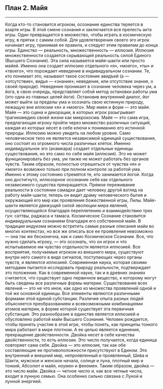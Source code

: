 ## План  2. Майя


---
Когда кто-то становится игроком, осознание единства теряется в азарте игры. В этой смене сознания и заключается вся прелесть акта игры. Один превращается в множество, чтобы играть в космическую игру, в прятки с самим собой. Для удовлетворения своего эго игрок начинает игру, принимая ее правила, и следует этим правилам до конца игры. Единство — реальность, множественность — иллюзия. Иллюзия множественности создается скрывающей реальность силой Единого (Высшего Сознания). Эта сила называется майя-шакти или просто майей. Именно она создает иллюзию отдельного «я», «моего», «ты» и «твоего», что порождает неведение в индивидуальном сознании. Те, кто понимает это, называют такое состояние авидъей (а — «отсутствие», видья — «знание»; неведение, или отсутствие знания, о своей природе). Неведение проникает в сознание человека через ум, а йога, в свою очередь, представляет собой метод остановки работы ума (это одна из главных целей йоги). Остановив внутренний диалог, йог может выйти за пределы ума и осознать свою истинную природу, лежащую вне иллюзии «я» и «моего». Мир имен и форм — это майя. Майя — это сцена и декорации, в которых игрок разыгрывает трагикомедию своей жизни как микрокосма. Майя — это сама игра, предлагающая игроку пройти через множество различных ситуаций, каждая из которых несет в себе ключи к пониманию его истинной природы. Иллюзию можно увидеть на любом уровне. Само человеческое тело не является независимой единицей существования, оно состоит из огромного числа различных клеток. Именно индивидуальное эго (ахамкара) создает отдельные единицы существования, но это само по себе майя (иллюзия). Эго не может функционировать без ума, ум также не может работать без органов чувств. Таким образом, полностью отрешиться от чувства «я» и «моего» возможно только при полном контроле за работой ума. Именно к этому состоянию стремятся те, кто занимается йогой. Когда оно достигнуто, иллюзорное осознание себя как отдельного независимого существа прекращается. Прямое переживание реальности в состоянии самадхи дает человеку другой взгляд на работу майя-шакти; теперь он видит драму человеческого бытия и окружающий его мир как проявления божественной игры, Лилы. Майя-шакти является движущей силой эволюции мира явлений, осуществляющейся благодаря переплетению и взаимодействию трех гун: саттвы, раджаса и тамаса. Космическое Сознание становится индивидуальным сознанием благодаря его собственной майе. В традиции индуизма можно встретить самые разные описания майи во многих контекстах, но все же описать все ее проявления невозможно — она так же бесконечна, как и само Космическое Сознание. Все, что нужно сделать игроку, — это осознать, что он игрок и что испытываемое им чувство отдельности является иллюзией. Все восприятия, получаемые игроком из внешнего мира, существуют внутри него самого в виде сигналов, поступающих через органы чувств, и являются иллюзией. Современная наука, которая своими методами пытается исследовать природу реальности, подтверждает это положение. Как в современной науке, так и в древних знаниях считается, что существует одно первичное вещество, к которому могут быть сведены все различные формы материи. Существование всех явлений — это не что иное, как одно из множества проявлений одной и той же основной единицы. Все элементы являются различными формами этой единой субстанции. Различие опыта разных людей объясняется преобразованием и всевозможными комбинациями атомов материи, в форме которой существует эта первичная субстанция. Это разнообразие в единстве является иллюзией и обусловлено работой майи Высшего Сознания. Человек рождается, чтобы принять участие в этой игре, чтобы понять, как принципы тонкого мира работают в мире плотном. А ее целью является единение, прекращение двойственности. Двойка несет в себе качества двойственности, то есть иллюзии. Это число получается, когда единица повторяет сама себя. Двойка — это иллюзия, так как обе составляющие ее противоположности присутствуют в Едином. Это внутренний и внешний мир, непроявленный и проявленный, Шива и Шакти, мужское и женское начала, солнце и луна, плотный мир и тонкий, Абсолют и майя, ноумен и феномен. Таким образом, двойка — это число майи. Двойка — четное число и, как все четные числа, входит в лунную семью. Она особенно сильно связана с Луной и лунной энергией.
